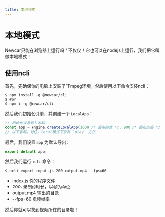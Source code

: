 ```yaml
---
title: 本地模式
---
```


# 本地模式

Newcar只能在浏览器上运行吗？不仅仅！它也可以在nodejs上运行，我们把它叫做本地模式！

## 使用ncli

首先，先确保你的电脑上安装了FFmpeg环境，然后使用以下命令安装ncli：

```shell
$ npm install -g @newcar/cli
$ #or
$ npm i -g @newcar/cli
```

然后我们初始化引擎，并创建一个 `LocalApp`：

```javascript
// 初始化以及导入省略
const app = engine.createLocalApp(1600 /* 画布的宽 */, 900 /* 画布的高 */);
// 以下省略，记住，local模式下没有 `play` 方法
```

最后，我们设置 `app` 为默认导出：

```javascript
export default app;
```

然后我们运行 `ncli` 命令：

```shell
$ ncli export input.js 200 output.mp4 --fps=60
```

- index.js 你的程序文件
- 200: 录制的时长，以帧为单位
- output.mp4 输出的目录
- --fps=60 视频帧率

然后你就可以找到视频所在的目录啦！
